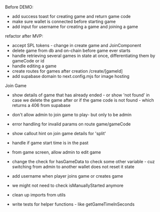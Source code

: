 Before DEMO:

- add success toast for creating game and return game code
- make sure wallet is connected before starting game
- add input for username for creating a game and joining a game

refactor after MVP:

- accept SPL tokens - change in create game and JoinComponent
- delete game from db and on-chain before game ever starts
- handle retrieving several games in state at once, differentiating them by gameCode or id
- handle editing a game
- create routes for games after creation /create/[gameId]
- add supabase domain to next.config.mjs for image hosting

Join Game

- show details of game that has already ended - or show 'not found' in case we delete the game after or if the game code is not found - which returns a 406 from supabase
- don't allow admin to join game to play- but only to be admin
- error handling for invalid params on route game/gameCode
- show callout hint on join game details for 'split'
- handle if game start time is in the past
- from game screen, allow admin to edit game
- change the check for hasGameData to check some other variable - cuz switching from admin to another wallet does not reset it state
- add username when player joins game or creates game
- we might not need to check isManuallyStarted anymore

- clean up imports from utils

- write tests for helper functions - like getGameTimeInSeconds
